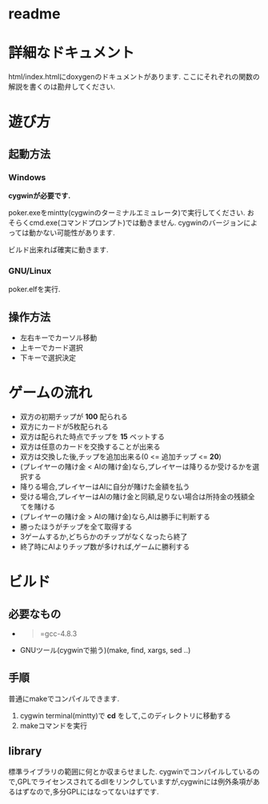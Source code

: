 # readme

# 詳細なドキュメント

html/index.htmlにdoxygenのドキュメントがあります.
ここにそれぞれの関数の解説を書くのは勘弁してください.

# 遊び方

## 起動方法

### Windows

**cygwinが必要です.**

poker.exeをmintty(cygwinのターミナルエミュレータ)で実行してください.
おそらくcmd.exe(コマンドプロンプト)では動きません.
cygwinのバージョンによっては動かない可能性があります.

ビルド出来れば確実に動きます.

### GNU/Linux

poker.elfを実行.

## 操作方法

* 左右キーでカーソル移動
* 上キーでカード選択
* 下キーで選択決定

# ゲームの流れ

* 双方の初期チップが **100** 配られる
* 双方にカードが5枚配られる
* 双方は配られた時点でチップを **15** ベットする
* 双方は任意のカードを交換することが出来る
* 双方は交換した後,チップを追加出来る(0 <= 追加チップ <= **20**)
* (プレイヤーの賭け金 < AIの賭け金)なら,プレイヤーは降りるか受けるかを選択する
* 降りる場合,プレイヤーはAIに自分が賭けた金額を払う
* 受ける場合,プレイヤーはAIの賭け金と同額,足りない場合は所持金の残額全てを賭ける
* (プレイヤーの賭け金 > AIの賭け金)なら,AIは勝手に判断する
* 勝ったほうがチップを全て取得する
* 3ゲームするか,どちらかのチップがなくなったら終了
* 終了時にAIよりチップ数が多ければ,ゲームに勝利する

# ビルド

## 必要なもの

* >=gcc-4.8.3
* GNUツール(cygwinで揃う)(make, find, xargs, sed ..)

## 手順

普通にmakeでコンパイルできます.

1. cygwin terminal(mintty)で **cd** をして,このディレクトリに移動する
2. makeコマンドを実行

## library

標準ライブラリの範囲に何とか収まらせました.
cygwinでコンパイルしているので,GPLでライセンスされてるdllをリンクしていますが,cygwinには例外条項があるはずなので,多分GPLにはなってないはずです.
